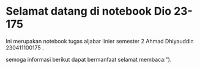 # Selamat datang di notebook Dio 23-175

Ini merupakan notebook tugas aljabar linier semester 2 Ahmad Dhiyauddin 230411100175 .

semoga informasi berikut dapat bermanfaat selamat membaca:").

```{tableofcontents}
```
